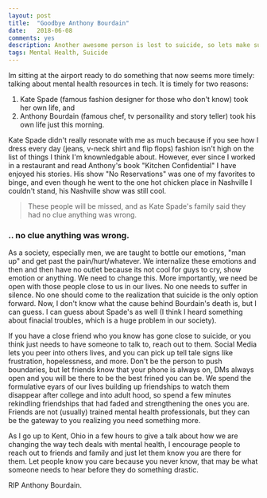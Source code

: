 ```yaml
---
layout: post
title:  "Goodbye Anthony Bourdain"
date:   2018-06-08
comments: yes
description: Another awesome person is lost to suicide, so lets make sure others know whats out there for tech and more.
tags: Mental Health, Suicide
---
```


Im sitting at the airport ready to do something that now seems more timely: talking about mental health resources in tech. It is timely for two reasons:
1. Kate Spade (famous fashion designer for those who don't know) took her own life, and 
2. Anthony Bourdain (famous chef, tv personaility and story teller) took his own life
just this morning. 

Kate Spade didn't really resonate with me as much because if you see how I dress every day (jeans, v-neck shirt and flip flops) fashion isn't high on the list of
things I think I'm knownledgable about. However, ever since I worked in a restaurant and read Anthony's book "Kitchen Confidential" I have
enjoyed his stories. His show "No Reservations" was one of my favorites to binge, and even though he went to the one hot chicken place in Nashville I couldn't stand, his Nashville show was still cool.

> These people will be missed, and as Kate Spade's family said they had no clue anything was wrong. 

### .. no clue anything was wrong.

As a society, especially men, we are taught to bottle our emotions, "man up" and get past the pain/hurt/whatever. We internalize these emotions and then 
and then have no outlet because its not cool for guys to cry, show emotion or anything. We need to change this. More importantly, we need be open with those people close to us in our
lives. No one needs to suffer in silence. No one should come to the realization that suicide is the only option forward. Now, I don't know what the cause behind Bourdain's death is, but I can guess. I can 
guess about Spade's as well (I think I heard something about finacial troubles, which is a huge problem in our society). 

If you have a close friend who you know has gone close to suicide, or you think just needs to have someone to talk to, reach out to them. Social Media lets you peer into others lives, and you can pick up tell tale signs
like frustration, hopelessness, and more. Don't be the person to push boundaries, but let friends know that your phone is always on, DMs always open and you will be there to be the best frined you can be. We spend the formulative eyars
of our lives building up friendships to watch them disappear after college and into adult hood, so spend a few minutes rekindling friendships that had faded and 
strengthening the ones you are. Friends are not (usually) trained mental health professionals, but they can be the gateway to you realizing you need something more. 

As I go up to Kent, Ohio in a few hours to give a talk about how we are changing the way tech deals with mental health, I encourage people to reach out to friends and family and just let them know you are there for them. 
Let people know you care because you never know, that may be what someone needs to hear before they do something drastic. 

RIP Anthony Bourdain.
